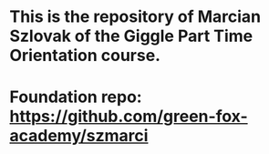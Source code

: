 # This is the repository of Marcian Szlovak of the Giggle Part Time Orientation course.

# Foundation repo: https://github.com/green-fox-academy/szmarci
